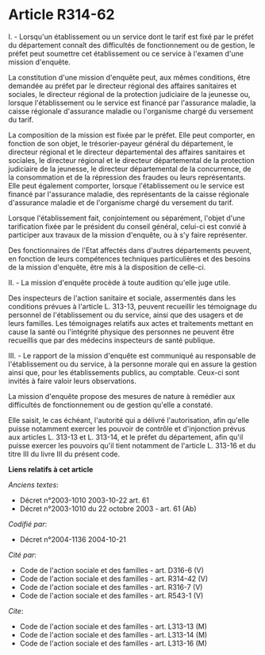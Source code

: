 # Article R314-62

I. - Lorsqu'un établissement ou un service dont le tarif est fixé par le préfet du département connaît des difficultés de
fonctionnement ou de gestion, le préfet peut soumettre cet établissement ou ce service à l'examen d'une mission d'enquête.

La constitution d'une mission d'enquête peut, aux mêmes conditions, être demandée au préfet par le directeur régional des
affaires sanitaires et sociales, le directeur régional de la protection judiciaire de la jeunesse ou, lorsque l'établissement
ou le service est financé par l'assurance maladie, la caisse régionale d'assurance maladie ou l'organisme chargé du versement
du tarif.

La composition de la mission est fixée par le préfet. Elle peut comporter, en fonction de son objet, le trésorier-payeur
général du département, le directeur régional et le directeur départemental des affaires sanitaires et sociales, le directeur
régional et le directeur départemental de la protection judiciaire de la jeunesse, le directeur départemental de la
concurrence, de la consommation et de la répression des fraudes ou leurs représentants. Elle peut également comporter,
lorsque l'établissement ou le service est financé par l'assurance maladie, des représentants de la caisse régionale
d'assurance maladie et de l'organisme chargé du versement du tarif.

Lorsque l'établissement fait, conjointement ou séparément, l'objet d'une tarification fixée par le président du conseil
général, celui-ci est convié à participer aux travaux de la mission d'enquête, ou à s'y faire représenter.

Des fonctionnaires de l'Etat affectés dans d'autres départements peuvent, en fonction de leurs compétences techniques
particulières et des besoins de la mission d'enquête, être mis à la disposition de celle-ci.

II. - La mission d'enquête procède à toute audition qu'elle juge utile.

Des inspecteurs de l'action sanitaire et sociale, assermentés dans les conditions prévues à l'article L. 313-13, peuvent
recueillir les témoignage du personnel de l'établissement ou du service, ainsi que des usagers et de leurs familles. Les
témoignages relatifs aux actes et traitements mettant en cause la santé ou l'intégrité physique des personnes ne peuvent être
recueillis que par des médecins inspecteurs de santé publique.

III. - Le rapport de la mission d'enquête est communiqué au responsable de l'établissement ou du service, à la personne
morale qui en assure la gestion ainsi que, pour les établissements publics, au comptable. Ceux-ci sont invités à faire valoir
leurs observations.

La mission d'enquête propose des mesures de nature à remédier aux difficultés de fonctionnement ou de gestion qu'elle a
constaté.

Elle saisit, le cas échéant, l'autorité qui a délivré l'autorisation, afin qu'elle puisse notamment exercer les pouvoir de
contrôle et d'injonction prévus aux articles L. 313-13 et L. 313-14, et le préfet du département, afin qu'il puisse exercer
les pouvoirs qu'il tient notamment de l'article L. 313-16 et du titre III du livre III du présent code.

**Liens relatifs à cet article**

_Anciens textes_:

  - Décret n°2003-1010 2003-10-22 art. 61
  - Décret n°2003-1010 du 22 octobre 2003 - art. 61 (Ab)

_Codifié par_:

  - Décret n°2004-1136 2004-10-21

_Cité par_:

  - Code de l'action sociale et des familles - art. D316-6 (V)
  - Code de l'action sociale et des familles - art. R314-42 (V)
  - Code de l'action sociale et des familles - art. R316-7 (V)
  - Code de l'action sociale et des familles - art. R543-1 (V)

_Cite_:

  - Code de l'action sociale et des familles - art. L313-13 (M)
  - Code de l'action sociale et des familles - art. L313-14 (M)
  - Code de l'action sociale et des familles - art. L313-16 (M)
